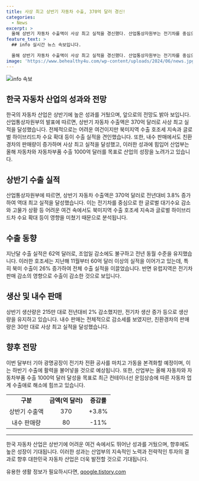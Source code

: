 ```yaml
---
title: 사상 최고 상반기 자동차 수출, 370억 달러 경신!
categories:
  - News
excerpt: >
  올해 상반기 자동차 수출액이 사상 최고 실적을 경신했다. 산업통상자원부는 전기차를 중심으로 한 글로벌 대기수요 감소와 고물가로 어려운 여건 속에서도 북미지역 수출 호조와 하이브리드차 수요 확대가 상반기 수출 실적을 견인했다고 밝혔다. 지난달 수출 실적은 조업일 감소에도 불구하고 62억 달러를 기록했으며, 북미 수출이 크게 증가했고 유럽지역은 감소한 것으로 보인다. 자동차 생산량은 감소했지만, 친환경차는 사상 최고 실적을 기록했고, 산업부는 올해 자동차와 자동차부품 수출 1000억 달러 달성을 목표로 하고 있다.
feature_text: >
  ## info 실시간 뉴스 속보입니다.

  올해 상반기 자동차 수출액이 사상 최고 실적을 경신했다. 산업통상자원부는 전기차를 중심으로 한 글로벌 대기수요 감소와 고물가로 어려운 여건 속에서도 북미지역 수출 호조와 하이브리드차 수요 확대가 상반기 수출 실적을 견인했다고 밝혔다. 지난달 수출 실적은 조업일 감소에도 불구하고 62억 달러를 기록했으며, 북미 수출이 크게 증가했고 유럽지역은 감소한 것으로 보인다. 자동차 생산량은 감소했지만, 친환경차는 사상 최고 실적을 기록했고, 산업부는 올해 자동차와 자동차부품 수출 1000억 달러 달성을 목표로 하고 있다.
image: 'https://www.behealthy4u.com/wp-content/uploads/2024/06/news.jpg'
---
```


<p><img src="https://www.behealthy4u.com/wp-content/uploads/2024/06/news.jpg" alt="info 속보" /></p>

<h2 data-ke-size="size26">한국 자동차 산업의 성과와 전망</h2>

<p data-ke-size="size16">한국의 자동차 산업은 상반기에 높은 성과를 거뒀으며, 앞으로의 전망도 밝아 보입니다. 산업통상자원부의 발표에 따르면, 상반기 자동차 수출액은 370억 달러로 사상 최고 실적을 달성했습니다. 전체적으로는 어려운 여건이지만 북미지역 수출 호조세 지속과 글로벌 하이브리드차 수요 확대 등이 수출 실적을 견인했습니다. 또한, 내수 판매에서도 친환경차의 판매량이 증가하며 사상 최고 실적을 달성했고, 이러한 성과에 힘입어 산업부는 올해 자동차와 자동차부품 수출 1000억 달러를 목표로 산업의 성장을 노려가고 있습니다.</p>

<h2 data-ke-size="size24">상반기 수출 실적</h2>

<p data-ke-size="size16">산업통상자원부에 따르면, 상반기 자동차 수출액은 370억 달러로 전년대비 3.8% 증가하여 역대 최고 실적을 달성했습니다. 이는 전기차를 중심으로 한 글로벌 대기수요 감소와 고물가 상황 등 어려운 여건 속에서도 북미지역 수출 호조세 지속과 글로벌 하이브리드차 수요 확대 등이 영향을 미쳤기 때문으로 분석됩니다.</p>

<h2 data-ke-size="size24">수출 동향</h2>

<p data-ke-size="size16">지난달 수출 실적은 62억 달러로, 조업일 감소에도 불구하고 전년 동월 수준을 유지했습니다. 이러한 호조세는 지난해 11월부터 60억 달러 이상의 실적을 이어가고 있는데, 특히 북미 수출이 26% 증가하여 전체 수출 실적을 이끌었습니다. 반면 유럽지역은 전기차 판매 감소의 영향으로 수출이 감소한 것으로 보입니다.</p>

<h2 data-ke-size="size24">생산 및 내수 판매</h2>

<p data-ke-size="size16">상반기 생산량은 215만 대로 전년대비 2% 감소했지만, 전기차 생산 증가 등으로 생산량을 유지하고 있습니다. 내수 판매는 전체적으로 감소세를 보였지만, 친환경차의 판매량은 30만 대로 사상 최고 실적을 달성했습니다.</p>

<h2 data-ke-size="size24">향후 전망</h2>

<p data-ke-size="size16">이번 달부터 기아 광명공장이 전기차 전환 공사를 마치고 가동을 본격화할 예정이며, 이는 하반기 수출에 활력을 불어넣을 것으로 예상됩니다. 또한, 산업부는 올해 자동차와 자동차부품 수출 1000억 달러 달성을 목표로 최근 컨테이너선 운임상승에 따른 자동차 업계 수출애로 해소에 힘쓰고 있습니다.</p>

<table>
  <tbody>
    <tr>
      <td style="text-align: center;"><b>구분</b></td>
      <td style="text-align: center;"><b>금액(억 달러)</b></td>
      <td style="text-align: center;"><b>증감률</b></td>
    </tr>
    <tr>
      <td style="text-align: center;">상반기 수출액</td>
      <td style="text-align: center;">370</td>
      <td style="text-align: center;">+3.8%</td>
    </tr>
    <tr>
      <td style="text-align: center;">내수 판매량</td>
      <td style="text-align: center;">80</td>
      <td style="text-align: center;">-11%</td>
    </tr>
  </tbody>
</table>

<hr>

<p data-ke-size="size16">한국 자동차 산업은 상반기에 어려운 여건 속에서도 뛰어난 성과를 거뒀으며, 향후에도 높은 성장이 기대됩니다. 이러한 성과는 산업부의 지속적인 노력과 전략적인 투자의 결과로 향후 대한민국 자동차 산업은 더욱 발전할 것으로 기대됩니다.</p>
유용한 생활 정보가 필요하시다면, <a href="https://qoogle.tistory.com" rel="dofollow">qoogle.tistory.com</a>


